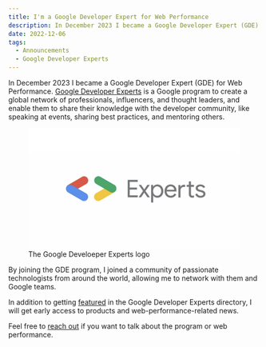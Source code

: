 ```yaml
---
title: I'm a Google Developer Expert for Web Performance
description: In December 2023 I became a Google Developer Expert (GDE) for Web Performance. Google Developer Experts is a Google program to create a global network of professionals, influencers, and thought leaders, and enable them to share their knowledge with the developer community, like speaking at events, sharing best practices, and mentoring others.
date: 2022-12-06
tags:
  - Announcements
  - Google Developer Experts
---
```


In December 2023 I became a Google Developer Expert (GDE) for Web Performance. [Google Developer Experts](https://developers.google.com/community/experts) is a Google program to create a global network of professionals, influencers, and thought leaders, and enable them to share their knowledge with the developer community, like speaking at events, sharing best practices, and mentoring others.

<figure>
	<img src="experts_logo.png" alt="Experts" sizes="648px" loading="eager">
	<figcaption>The Google Develoeper Experts logo</figcaption>
</figure>

By joining the GDE program, I joined a community of passionate technologists from around the world, allowing me to network with them and Google teams.

In addition to getting [featured](https://developers.google.com/community/experts/directory/profile/profile-andrea-verlicchi) in the Google Developer Experts directory, I will get early access to products and web-performance-related news.

Feel free to [reach out](/contact/) if you want to talk about the program or web performance.
